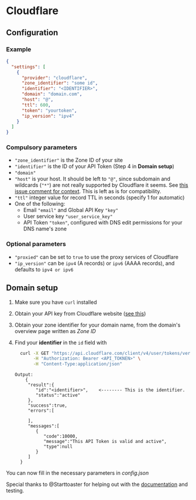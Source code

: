 # Cloudflare

## Configuration

### Example

```json
{
  "settings": [
    {
      "provider": "cloudflare",
      "zone_identifier": "some id",
      "identifier": "<IDENTIFIER>",
      "domain": "domain.com",
      "host": "@",
      "ttl": 600,
      "token": "yourtoken",
      "ip_version": "ipv4"
    }
  ]
}
```

### Compulsory parameters

- `"zone_identifier"` is the Zone ID of your site
- `"identifier"` is the ID of your API Token (Step 4 in <b>Domain setup</b>)
- `"domain"`
- `"host"` is your host. It should be left to `"@"`, since subdomain and wildcards (`"*"`) are not really supported by Cloudflare it seems.
See [this issue comment for context](https://github.com/qdm12/ddns-updater/issues/243#issuecomment-928313949). This is left as is for compatibility.
- `"ttl"` integer value for record TTL in seconds (specify 1 for automatic)
- One of the following:
    - Email `"email"` and Global API Key `"key"`
    - User service key `"user_service_key"`
    - API Token `"token"`, configured with DNS edit permissions for your DNS name's zone

### Optional parameters

- `"proxied"` can be set to `true` to use the proxy services of Cloudflare
- `"ip_version"` can be `ipv4` (A records) or `ipv6` (AAAA records), and defaults to `ipv4 or ipv6`

## Domain setup

1. Make sure you have `curl` installed
2. Obtain your API key from Cloudflare website ([see this](https://support.cloudflare.com/hc/en-us/articles/200167836-Where-do-I-find-my-Cloudflare-API-key-))
3. Obtain your zone identifier for your domain name, from the domain's overview page written as *Zone ID*
4. Find your **identifier** in the `id` field with

    ```sh
      curl -X GET "https://api.cloudflare.com/client/v4/user/tokens/verify" \
           -H "Authorization: Bearer <API_TOKNEN>" \
           -H "Content-Type:application/json"
    ```

    ```
    Output:
        {
         "result":{
            "id":"<identifier>",    <-------- This is the identifier.
            "status":"active"
         },
         "success":true,
         "errors":[

         ],
         "messages":[
            {
               "code":10000,
               "message":"This API Token is valid and active",
               "type":null
            }
         ]
      }
    ```

You can now fill in the necessary parameters in *config.json*

Special thanks to @Starttoaster for helping out with the [documentation](https://gist.github.com/Starttoaster/07d568c2a99ad7631dd776688c988326) and testing.
